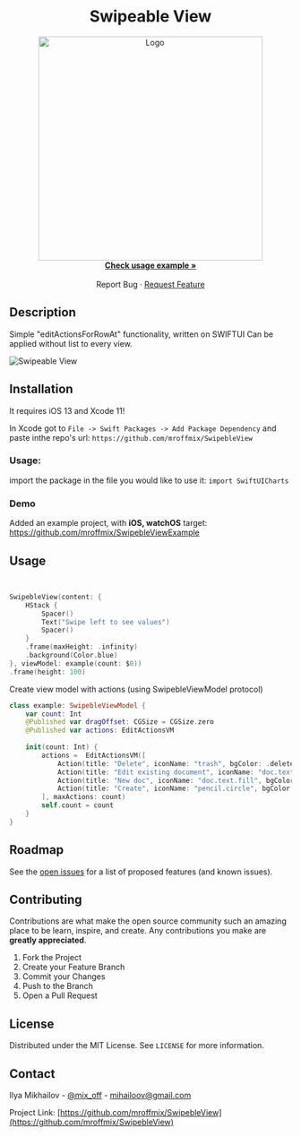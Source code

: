 <!-- PROJECT SHIELDS -->
<!--
*** I'm using markdown "reference style" links for readability.
*** Reference links are enclosed in brackets [ ] instead of parentheses ( ).
*** See the bottom of this document for the declaration of the reference variables
*** for contributors-url, forks-url, etc. This is an optional, concise syntax you may use.
*** https://www.markdownguide.org/basic-syntax/#reference-style-links
-->


<p align="center">
  <h1 align="center">Swipeable View</h1>
  <p align="center">
   <a href="https://github.com/github_username/repo_name">
     <img src="https://github.com/mroffmix/SwipebleView/blob/main/Resources/logo.jpg" alt="Logo" width="400">
   </a>
    <br />
    <a href="https://github.com/mroffmix/SwipebleViewExample"><strong>Check usage example »</strong></a>
    <br />
    <br /
    ·
    <a href="https://github.com/mroffmix/SwipebleView/issues">Report Bug</a>
    ·
    <a href="https://github.com/mroffmix/SwipebleView/issues">Request Feature</a>
  </p>
</p>


<!-- Description-->
## Description
Simple "editActionsForRowAt" functionality, written on SWIFTUI 
Can be applied without list to every view. 

![Swipeable View](https://github.com/mroffmix/SwipebleView/blob/main/Resources/sample.gif)
<!-- Installation-->
## Installation

It requires iOS 13 and Xcode 11!

In Xcode got to `File -> Swift Packages -> Add Package Dependency` and paste inthe repo's url: `https://github.com/mroffmix/SwipebleView`


### Usage:

import the package in the file you would like to use it: `import SwiftUICharts`



### Demo

Added an example project, with **iOS, watchOS** target: https://github.com/mroffmix/SwipebleViewExample


<!-- USAGE EXAMPLES -->
## Usage
```swift


SwipebleView(content: {
    HStack {
        Spacer()
        Text("Swipe left to see values")
        Spacer()
    }
    .frame(maxHeight: .infinity)
    .background(Color.blue)
}, viewModel: example(count: $0))
.frame(height: 100)
```
Create view model with actions (using SwipebleViewModel protocol)

```swift
class example: SwipebleViewModel {
    var count: Int
    @Published var dragOffset: CGSize = CGSize.zero
    @Published var actions: EditActionsVM
    
    init(count: Int) {
        actions =  EditActionsVM([
            Action(title: "Delete", iconName: "trash", bgColor: .delete, action: {/* place your action here */}),
            Action(title: "Edit existing document", iconName: "doc.text", bgColor: .edit, action: {/* place your action here */}),
            Action(title: "New doc", iconName: "doc.text.fill", bgColor: .delete, action: {/* place your action here */}),
            Action(title: "Create", iconName: "pencil.circle", bgColor: .done, action: {/* place your action here */})
        ], maxActions: count)
        self.count = count
    }
}

```

<!-- ROADMAP -->
## Roadmap

See the [open issues](https://github.com/github_username/repo_name/issues) for a list of proposed features (and known issues).



<!-- CONTRIBUTING -->
## Contributing

Contributions are what make the open source community such an amazing place to be learn, inspire, and create. Any contributions you make are **greatly appreciated**.

1. Fork the Project
2. Create your Feature Branch 
3. Commit your Changes 
4. Push to the Branch 
5. Open a Pull Request


<!-- LICENSE -->
## License

Distributed under the MIT License. See `LICENSE` for more information.



<!-- CONTACT -->
## Contact

Ilya Mikhailov - [@mix_off](https://twitter.com/mix_off) - mihailoov@gmail.com

Project Link: [https://github.com/mroffmix/SwipebleView](https://github.com/mroffmix/SwipebleView)


